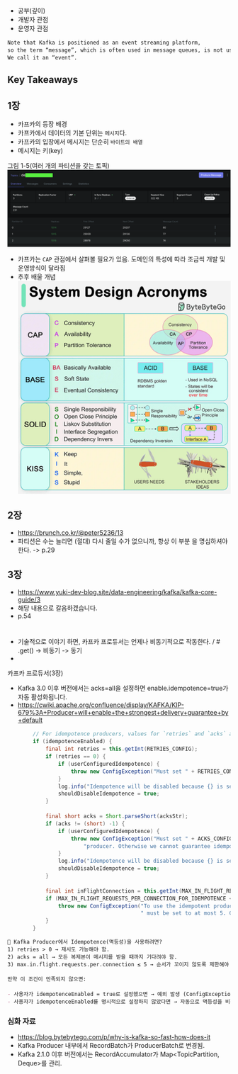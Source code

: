 
##
- 공부(깊이)
- 개발자 관점
- 운영자 관점

```markdown
Note that Kafka is positioned as an event streaming platform, 
so the term “message”, which is often used in message queues, is not used in Kafka. 
We call it an “event”.
```

## Key Takeaways

## 1장
- 카프카의 등장 배경
- 카프카에서 데이터의 기본 단위는 `메시지`다.
- 카프카의 입장에서 메시지는 단순히 `바이트의 배열`
- 메시지는 키(key)

그림 1-5(여러 개의 파티션을 갖는 토픽)
![도움자료](../assets/p.6_help.png)

- 카프카는 `CAP` 관점에서 살펴볼 필요가 있음. 도메인의 특성에 따라 조금씩 개발 및 운영방식이 달라짐
- 추후 배울 개념
![도움자료](../assets/system_design.webp)

## 2장
- https://brunch.co.kr/@peter5236/13
- 파티션은 수는 늘리면 (절대) 다시 줄일 수가 없으니까, 항상 이 부분 을 명심하셔야한다. -> p.29 


## 3장
- https://www.yuki-dev-blog.site/data-engineering/kafka/kafka-core-guide/3
- 해당 내용으로 갈음하겠습니다.
- p.54 
# 
- 기술적으로 이야기 하면, 카프카 프로듀서는 언제나 비동기적으로 작동한다. / # .get() -> 비동기 -> 동기 
- 

카프카 프로듀서(3장)
- Kafka 3.0 이후 버전에서는 acks=all을 설정하면 enable.idempotence=true가 자동 활성화됩니다.
- https://cwiki.apache.org/confluence/display/KAFKA/KIP-679%3A+Producer+will+enable+the+strongest+delivery+guarantee+by+default
```java
        // For idempotence producers, values for `retries` and `acks` and `max.in.flight.requests.per.connection` need validation
        if (idempotenceEnabled) {
            final int retries = this.getInt(RETRIES_CONFIG);
            if (retries == 0) {
                if (userConfiguredIdempotence) {
                    throw new ConfigException("Must set " + RETRIES_CONFIG + " to non-zero when using the idempotent producer.");
                }
                log.info("Idempotence will be disabled because {} is set to 0.", RETRIES_CONFIG);
                shouldDisableIdempotence = true;
            }

            final short acks = Short.parseShort(acksStr);
            if (acks != (short) -1) {
                if (userConfiguredIdempotence) {
                    throw new ConfigException("Must set " + ACKS_CONFIG + " to all in order to use the idempotent " +
                        "producer. Otherwise we cannot guarantee idempotence.");
                }
                log.info("Idempotence will be disabled because {} is set to {}, not set to 'all'.", ACKS_CONFIG, acks);
                shouldDisableIdempotence = true;
            }

            final int inFlightConnection = this.getInt(MAX_IN_FLIGHT_REQUESTS_PER_CONNECTION);
            if (MAX_IN_FLIGHT_REQUESTS_PER_CONNECTION_FOR_IDEMPOTENCE < inFlightConnection) {
                throw new ConfigException("To use the idempotent producer, " + MAX_IN_FLIGHT_REQUESTS_PER_CONNECTION +
                                          " must be set to at most 5. Current value is " + inFlightConnection + ".");
            }
        }

```

```markdown
🔹 Kafka Producer에서 Idempotence(멱등성)을 사용하려면?
1) retries > 0 → 재시도 가능해야 함.
2) acks = all → 모든 복제본이 메시지를 받을 때까지 기다려야 함.
3) max.in.flight.requests.per.connection ≤ 5 → 순서가 꼬이지 않도록 제한해야 함.

만약 이 조건이 만족되지 않으면:

- 사용자가 idempotenceEnabled = true로 설정했으면 → 예외 발생 (ConfigException 던짐).
- 사용자가 idempotenceEnabled를 명시적으로 설정하지 않았다면 → 자동으로 멱등성을 비활성화 (shouldDisableIdempotence = true).

```


### 심화 자료
- https://blog.bytebytego.com/p/why-is-kafka-so-fast-how-does-it
- Kafka Producer 내부에서 RecordBatch가 ProducerBatch로 변경됨.
- Kafka 2.1.0 이후 버전에서는 RecordAccumulator가 Map<TopicPartition, Deque<ProducerBatch>>를 관리.

